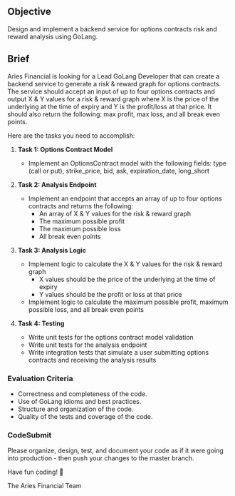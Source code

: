 

## Objective

Design and implement a backend service for options contracts risk and reward analysis using GoLang.

## Brief

Aries Financial is looking for a Lead GoLang Developer that can create a backend service to generate a risk & reward graph for options contracts. The service should accept an input of up to four options contracts and output X & Y values for a risk & reward graph where X is the price of the underlying at the time of expiry and Y is the profit/loss at that price. It should also return the following: max profit, max loss, and all break even points.

Here are the tasks you need to accomplish:

1. **Task 1: Options Contract Model**
    - Implement an OptionsContract model with the following fields: type (call or put), strike_price, bid, ask, expiration_date, long_short

2. **Task 2: Analysis Endpoint**
    - Implement an endpoint that accepts an array of up to four options contracts and returns the following:
        - An array of X & Y values for the risk & reward graph
        - The maximum possible profit
        - The maximum possible loss
        - All break even points

3. **Task 3: Analysis Logic**
    - Implement logic to calculate the X & Y values for the risk & reward graph
        - X values should be the price of the underlying at the time of expiry
        - Y values should be the profit or loss at that price
    - Implement logic to calculate the maximum possible profit, maximum possible loss, and all break even points

4. **Task 4: Testing**
    - Write unit tests for the options contract model validation
    - Write unit tests for the analysis endpoint
    - Write integration tests that simulate a user submitting options contracts and receiving the analysis results

### Evaluation Criteria

- Correctness and completeness of the code.
- Use of GoLang idioms and best practices.
- Structure and organization of the code.
- Quality of the tests and coverage of the code.

### CodeSubmit 

Please organize, design, test, and document your code as if it were
going into production - then push your changes to the master branch.

Have fun coding! 🚀

The Aries Financial Team

